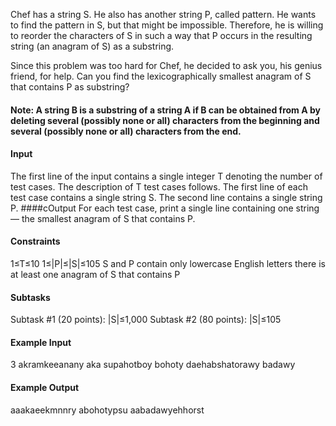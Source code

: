 Chef has a string S. He also has another string P, called pattern. He wants to find the pattern in S, but that might be impossible. Therefore, he is willing to reorder the characters of S in such a way that P occurs in the resulting string (an anagram of S) as a substring.

Since this problem was too hard for Chef, he decided to ask you, his genius friend, for help. Can you find the lexicographically smallest anagram of S that contains P as substring?

#### Note: A string B is a substring of a string A if B can be obtained from A by deleting several (possibly none or all) characters from the beginning and several (possibly none or all) characters from the end.

#### Input
The first line of the input contains a single integer T denoting the number of test cases. The description of T test cases follows.
The first line of each test case contains a single string S.
The second line contains a single string P.
####cOutput
For each test case, print a single line containing one string ― the smallest anagram of S that contains P.

#### Constraints
1≤T≤10
1≤|P|≤|S|≤105
S and P contain only lowercase English letters
there is at least one anagram of S that contains P
#### Subtasks
Subtask #1 (20 points): |S|≤1,000
Subtask #2 (80 points): |S|≤105
#### Example Input
3
akramkeeanany
aka
supahotboy
bohoty
daehabshatorawy
badawy
#### Example Output
aaakaeekmnnry
abohotypsu
aabadawyehhorst
